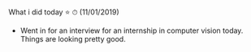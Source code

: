 What i did today ⭐️ ⏱
(11/01/2019)
* Went in for an interview for an internship in computer vision today. Things are looking pretty good.
